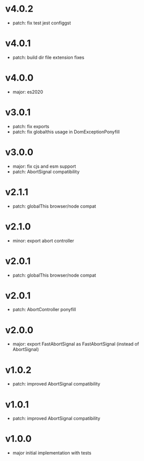 # v4.0.2

- patch: fix test jest configgst

# v4.0.1

- patch: build dir file extension fixes

# v4.0.0

- major: es2020

# v3.0.1

- patch: fix exports
- patch: fix globalthis usage in DomExceptionPonyfill

# v3.0.0

- major: fix cjs and esm support
- patch: AbortSignal compatibility

# v2.1.1

- patch: globalThis browser/node compat

# v2.1.0

- minor: export abort controller

# v2.0.1

- patch: globalThis browser/node compat

# v2.0.1

- patch: AbortController ponyfill

# v2.0.0

- major: export FastAbortSignal as FastAbortSignal (instead of AbortSignal)

# v1.0.2

- patch: improved AbortSignal compatibility

# v1.0.1

- patch: improved AbortSignal compatibility

# v1.0.0

- major initial implementation with tests
